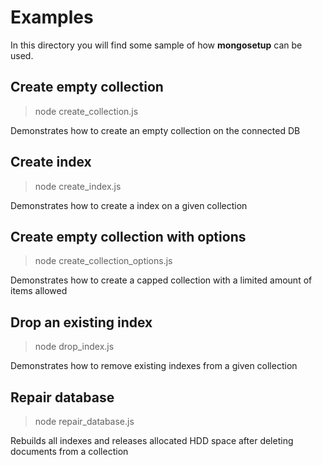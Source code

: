 # Examples

In this directory you will find some sample of how __mongosetup__ can be used.

## Create empty collection

> node create_collection.js

Demonstrates how to create an empty collection on the connected DB

## Create index 

> node create_index.js

Demonstrates how to create a index on a given collection

## Create empty collection with options

> node create_collection_options.js

Demonstrates how to create a capped collection with a limited amount of items allowed 

## Drop an existing index

> node drop_index.js

Demonstrates how to remove existing indexes from a given collection

## Repair database

> node repair_database.js

Rebuilds all indexes and releases allocated HDD space after deleting documents from a collection